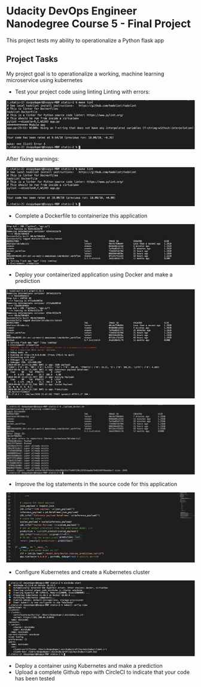 # Udacity DevOps Engineer Nanodegree Course 5 - Final Project
This project tests my ability to operationalize a Python flask app

## Project Tasks
My project goal is to operationalize a working, machine learning microservice using kubernetes
- Test your project code using linting
Linting with errors:

![](/screenshots/screenshot-01.png)

After fixing warnings:

![](/screenshots/screenshot-02.png)

- Complete a Dockerfile to containerize this application

![](/screenshots/screenshot-03.png)

- Deploy your containerized application using Docker and make a prediction

![](/screenshots/screenshot-04.png)

![](/screenshots/screenshot-06.png)

- Improve the log statements in the source code for this application

![](/screenshots/screenshot-05.png)

- Configure Kubernetes and create a Kubernetes cluster

![](/screenshots/screenshot-07.png)

- Deploy a container using Kubernetes and make a prediction
- Upload a complete Github repo with CircleCI to indicate that your code has been tested
